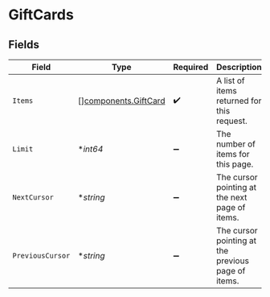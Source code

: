 # GiftCards


## Fields

| Field                                                        | Type                                                         | Required                                                     | Description                                                  | Example                                                      |
| ------------------------------------------------------------ | ------------------------------------------------------------ | ------------------------------------------------------------ | ------------------------------------------------------------ | ------------------------------------------------------------ |
| `Items`                                                      | [][components.GiftCard](../../models/components/giftcard.md) | :heavy_check_mark:                                           | A list of items returned for this request.                   |                                                              |
| `Limit`                                                      | **int64*                                                     | :heavy_minus_sign:                                           | The number of items for this page.                           | 20                                                           |
| `NextCursor`                                                 | **string*                                                    | :heavy_minus_sign:                                           | The cursor pointing at the next page of items.               | ZXhhbXBsZTE                                                  |
| `PreviousCursor`                                             | **string*                                                    | :heavy_minus_sign:                                           | The cursor pointing at the previous page of items.           | Xkjss7asS                                                    |